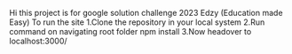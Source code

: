 Hi
this project is for google solution challenge 2023
Edzy (Education made Easy)
To run the site
1.Clone the repository in your local system
2.Run command on navigating root folder npm install
3.Now headover to localhost:3000/
